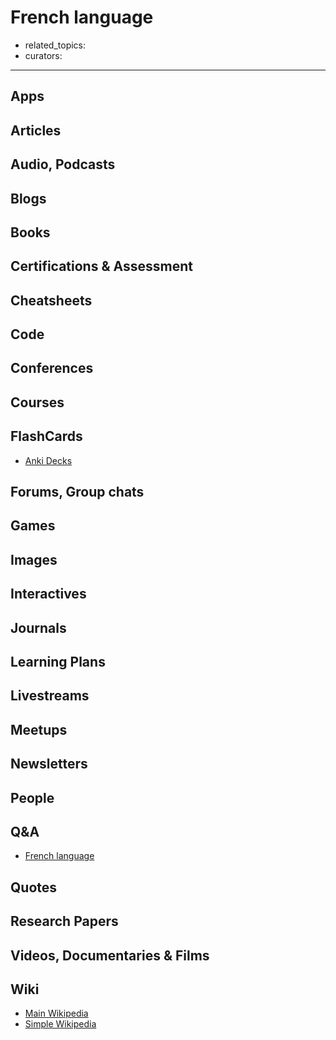 # French language
- related_topics:
- curators:

------

## Apps

## Articles

## Audio, Podcasts

## Blogs

## Books

## Certifications & Assessment

## Cheatsheets

## Code

## Conferences

## Courses

## FlashCards

- [Anki Decks](https://ankiweb.net/shared/decks/french)

## Forums, Group chats

## Games

## Images

## Interactives

## Journals

## Learning Plans

## Livestreams

## Meetups

## Newsletters

## People

## Q&A

- [French language](https://french.stackexchange.com)

## Quotes

## Research Papers

## Videos, Documentaries & Films

## Wiki

- [Main Wikipedia](https://en.wikipedia.org/wiki/French_language)
- [Simple Wikipedia](https://simple.wikipedia.org/wiki/French_language)

